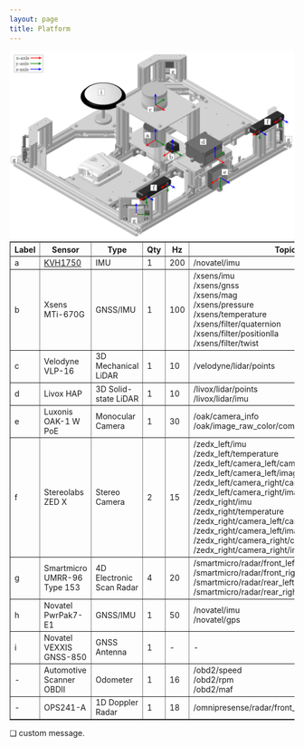```yaml
---
layout: page
title: Platform
---
```


<div style="text-align: center;">
  <img src="/assets/img/coordsys.png" alt="NavINST platform" width="640">
</div>

<div style="width: 100%; overflow-x: auto;">
  <table border="1" cellspacing="0" cellpadding="5" style="width: 800px; margin: 0 auto;">
    <thead>
      <tr>
        <th>Label</th>
        <th>Sensor</th>
        <th>Type</th>
        <th>Qty</th>
        <th>Hz</th>
        <th>Topic Name</th>
        <th>Message Type</th>
      </tr>
    </thead>
    <tbody>
      <tr>
        <td>a</td>
        <td><a href="https://novatel.com/products/gnss-inertial-navigation-systems/imus/kvh1750" target="_blank">KVH1750</a></td>
        <td>IMU</td>
        <td>1</td>
        <td>200</td>
        <td>/novatel/imu</td>
        <td>sensor_msgs/Imu</td>
      </tr>
      <tr>
        <td>b</td>
        <td>Xsens MTi-670G</td>
        <td>GNSS/IMU</td>
        <td>1</td>
        <td>100</td>
        <td>
          /xsens/imu<br/>
          /xsens/gnss<br/>
          /xsens/mag<br/>
          /xsens/pressure<br/>
          /xsens/temperature<br/>
          /xsens/filter/quaternion<br/>
          /xsens/filter/positionlla<br/>
          /xsens/filter/twist
        </td>
        <td>
          sensor_msgs/Imu<br/>
          sensor_msgs/NavSatFix<br/>
          geometry_msgs/Vector3Stamped<br/>
          sensor_msgs/FluidPressure<br/>
          sensor_msgs/Temperature<br/>
          geometry_msgs/QuaternionStamped<br/>
          geometry_msgs/Vector3Stamped<br/>
          geometry_msgs/TwistStamped
        </td>
      </tr>
      <tr>
        <td>c</td>
        <td>Velodyne VLP-16</td>
        <td>3D Mechanical LiDAR</td>
        <td>1</td>
        <td>10</td>
        <td>/velodyne/lidar/points</td>
        <td>sensor_msgs/PointCloud2</td>
      </tr>
      <tr>
        <td>d</td>
        <td>Livox HAP</td>
        <td>3D Solid-state LiDAR</td>
        <td>1</td>
        <td>10</td>
        <td>
          /livox/lidar/points<br/>
          /livox/lidar/imu
        </td>
        <td>
          sensor_msgs/PointCloud2<br/>
          sensor_msgs/Imu
        </td>
      </tr>
      <tr>
        <td>e</td>
        <td>Luxonis OAK-1 W PoE</td>
        <td>Monocular Camera</td>
        <td>1</td>
        <td>30</td>
        <td>
          /oak/camera_info<br/>
          /oak/image_raw_color/compressed
        </td>
        <td>
          sensor_msgs/CameraInfo<br/>
          sensor_msgs/CompressedImage
        </td>
      </tr>
      <tr>
        <td>f</td>
        <td>Stereolabs ZED X</td>
        <td>Stereo Camera</td>
        <td>2</td>
        <td>15</td>
        <td>
          /zedx_left/imu<br/>
          /zedx_left/temperature<br/>
          /zedx_left/camera_left/camera_info<br/>
          /zedx_left/camera_left/image_raw_color/compressed<br/>
          /zedx_left/camera_right/camera_info<br/>
          /zedx_left/camera_right/image_raw_color/compressed<br/>
          /zedx_right/imu<br/>
          /zedx_right/temperature<br/>
          /zedx_right/camera_left/camera_info<br/>
          /zedx_right/camera_left/image_raw_color/compressed<br/>
          /zedx_right/camera_right/camera_info<br/>
          /zedx_right/camera_right/image_raw_color/compressed
        </td>
        <td>
          sensor_msgs/Imu<br/>
          sensor_msgs/Temperature<br/>
          sensor_msgs/CameraInfo<br/>
          sensor_msgs/CompressedImage<br/>
          sensor_msgs/CameraInfo<br/>
          sensor_msgs/CompressedImage<br/>
          sensor_msgs/Imu<br/>
          sensor_msgs/Temperature<br/>
          sensor_msgs/CameraInfo<br/>
          sensor_msgs/CompressedImage<br/>
          sensor_msgs/CameraInfo<br/>
          sensor_msgs/CompressedImage
        </td>
      </tr>
      <tr>
        <td>g</td>
        <td>Smartmicro UMRR-96 Type 153</td>
        <td>4D Electronic Scan Radar</td>
        <td>4</td>
        <td>20</td>
        <td>
          /smartmicro/radar/front_left<br/>
          /smartmicro/radar/front_right<br/>
          /smartmicro/radar/rear_left<br/>
          /smartmicro/radar/rear_right
        </td>
        <td>sensor_msgs/PointCloud2</td>
      </tr>
      <tr>
        <td>h</td>
        <td>Novatel PwrPak7-E1</td>
        <td>GNSS/IMU</td>
        <td>1</td>
        <td>50</td>
        <td>
          /novatel/imu<br/>
          /novatel/gps
        </td>
        <td>
          sensor_msgs/Imu<br/>
          gps_common/GPSFix
        </td>
      </tr>
      <tr>
        <td>i</td>
        <td>Novatel VEXXIS GNSS-850</td>
        <td>GNSS Antenna</td>
        <td>1</td>
        <td>-</td>
        <td>-</td>
        <td>-</td>
      </tr>
      <tr>
        <td>-</td>
        <td>Automotive Scanner OBDII</td>
        <td>Odometer</td>
        <td>1</td>
        <td>16</td>
        <td>
          /obd2/speed<br/>
          /obd2/rpm<br/>
          /obd2/maf
        </td>
        <td>❑</td>
      </tr>
      <tr>
        <td>-</td>
        <td>OPS241-A</td>
        <td>1D Doppler Radar</td>
        <td>1</td>
        <td>18</td>
        <td>/omnipresense/radar/front_bumper</td>
        <td>❑</td>
      </tr>
    </tbody>
  </table>
  <p>❑ custom message.</p>
</div>



